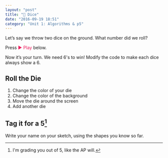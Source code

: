 ```yaml
---
layout: "post"
title: "🎲 Dice"
date: "2016-09-19 18:51"
category: "Unit 1: Algorithms & p5"
---
```


Let’s say we throw two dice on the ground. What number did we roll?

Press <span style="color: #ED1F5E">▶ Play</span> below.

<script type="text/p5" data-height="490" data-preview-width="470">
function setup() {
	createCanvas(windowWidth, windowHeight);
	background('#ED245E');
}

function draw() {
	strokeWeight(3);
	stroke('black');
	fill(255);
	rect(20, 20, 200, 200);
	fill('blue');
	ellipse(120, 120, 50, 50);
	fill(255);
	rect(250, 20, 200, 200);
	fill('blue');
	ellipse(300, 70, 50, 50);
	ellipse(350, 120, 50, 50);
	ellipse(400, 170, 50, 50);
}
</script>

Now it’s your turn. We need 6's to win! Modify the code to make each dice always show a 6.

## Roll the Die

1. Change the color of your die
2. Change the color of the background
3. Move the die around the screen
4. Add another die

## <span class="mega-octicon octicon-tag"></span> Tag it for a 5[^5]
Write your name on your sketch, using the shapes you know so far.

[^5]: I'm grading you out of 5, like the AP will.
